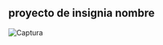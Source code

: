 ## proyecto de insignia nombre

![Captura](https://user-images.githubusercontent.com/114906901/208541953-e5ebc1fb-ffec-4d89-bd77-1a1e69c8dc6e.PNG)
